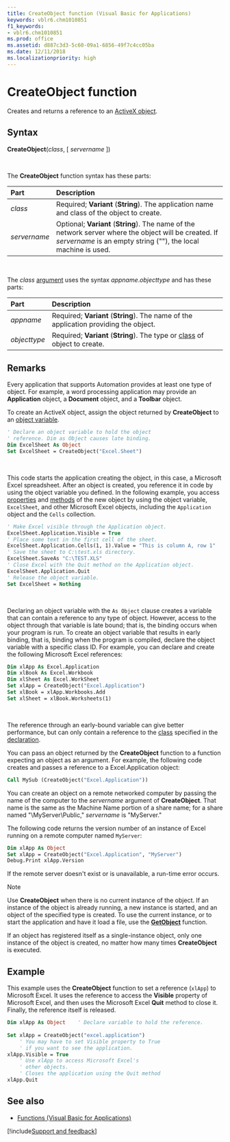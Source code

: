 ```yaml
---
title: CreateObject function (Visual Basic for Applications)
keywords: vblr6.chm1010851
f1_keywords:
- vblr6.chm1010851
ms.prod: office
ms.assetid: d887c3d3-5c60-09a1-6856-49f7c4cc05ba
ms.date: 12/11/2018
ms.localizationpriority: high
---
```



# CreateObject function

Creates and returns a reference to an [ActiveX object](../../Glossary/vbe-glossary.md#activex-object).

## Syntax

**CreateObject**(_class_, [ _servername_ ])

<br/>

The **CreateObject** function syntax has these parts:

|Part|Description|
|:-----|:-----|
| _class_|Required; **Variant** (**String**). The application name and class of the object to create.|
| _servername_|Optional; **Variant** (**String**). The name of the network server where the object will be created. If _servername_ is an empty string (""), the local machine is used.|

<br/>

The _class_ [argument](../../Glossary/vbe-glossary.md#argument) uses the syntax _appname_._objecttype_ and has these parts:

|Part|Description|
|:-----|:-----|
| _appname_|Required; **Variant** (**String**). The name of the application providing the object.|
| _objecttype_|Required; **Variant** (**String**). The type or [class](../../Glossary/vbe-glossary.md#class) of object to create.|

## Remarks

Every application that supports Automation provides at least one type of object. For example, a word processing application may provide an **Application** object, a **Document** object, and a **Toolbar** object.

To create an ActiveX object, assign the object returned by **CreateObject** to an [object variable](../../Glossary/vbe-glossary.md#object-variable).

```vb
' Declare an object variable to hold the object 
' reference. Dim as Object causes late binding. 
Dim ExcelSheet As Object
Set ExcelSheet = CreateObject("Excel.Sheet")
```

<br/>

This code starts the application creating the object, in this case, a Microsoft Excel spreadsheet. After an object is created, you reference it in code by using the object variable you defined. In the following example, you access [properties](../../Glossary/vbe-glossary.md#property) and [methods](../../Glossary/vbe-glossary.md#method) of the new object by using the object variable, `ExcelSheet`, and other Microsoft Excel objects, including the `Application` object and the `Cells` collection.

```vb
' Make Excel visible through the Application object.
ExcelSheet.Application.Visible = True
' Place some text in the first cell of the sheet.
ExcelSheet.Application.Cells(1, 1).Value = "This is column A, row 1"
' Save the sheet to C:\test.xls directory.
ExcelSheet.SaveAs "C:\TEST.XLS"
' Close Excel with the Quit method on the Application object.
ExcelSheet.Application.Quit
' Release the object variable.
Set ExcelSheet = Nothing

```

<br/>

Declaring an object variable with the  `As Object` clause creates a variable that can contain a reference to any type of object. However, access to the object through that variable is late bound; that is, the binding occurs when your program is run. To create an object variable that results in early binding, that is, binding when the program is compiled, declare the object variable with a specific class ID. For example, you can declare and create the following Microsoft Excel references:

```vb
Dim xlApp As Excel.Application 
Dim xlBook As Excel.Workbook
Dim xlSheet As Excel.WorkSheet
Set xlApp = CreateObject("Excel.Application")
Set xlBook = xlApp.Workbooks.Add
Set xlSheet = xlBook.Worksheets(1)

```

<br/>

The reference through an early-bound variable can give better performance, but can only contain a reference to the [class](../../Glossary/vbe-glossary.md#class) specified in the [declaration](../../Glossary/vbe-glossary.md#declaration).

You can pass an object returned by the **CreateObject** function to a function expecting an object as an argument. For example, the following code creates and passes a reference to a Excel.Application object:

```vb
Call MySub (CreateObject("Excel.Application"))
```

You can create an object on a remote networked computer by passing the name of the computer to the _servername_ argument of **CreateObject**. That name is the same as the Machine Name portion of a share name; for a share named "\\MyServer\Public," _servername_ is "MyServer."

<!--Please provide a link; this note isn't very useful without one
> [!NOTE] 
> Refer to COM documentation (see _Microsoft Developer Network_) for additional information about making an application visible on a remote networked computer. You may have to add a registry key for your application.-->

The following code returns the version number of an instance of Excel running on a remote computer named  `MyServer`:

```vb
Dim xlApp As Object
Set xlApp = CreateObject("Excel.Application", "MyServer")
Debug.Print xlApp.Version
```

If the remote server doesn't exist or is unavailable, a run-time error occurs.

> [!NOTE] 
> Use **CreateObject** when there is no current instance of the object. If an instance of the object is already running, a new instance is started, and an object of the specified type is created. To use the current instance, or to start the application and have it load a file, use the **[GetObject](getobject-function.md)** function.

If an object has registered itself as a single-instance object, only one instance of the object is created, no matter how many times **CreateObject** is executed.

## Example

This example uses the **CreateObject** function to set a reference (`xlApp`) to Microsoft Excel. It uses the reference to access the **Visible** property of Microsoft Excel, and then uses the Microsoft Excel **Quit** method to close it. Finally, the reference itself is released.


```vb
Dim xlApp As Object    ' Declare variable to hold the reference.
    
Set xlApp = CreateObject("excel.application")
    ' You may have to set Visible property to True
    ' if you want to see the application.
xlApp.Visible = True
    ' Use xlApp to access Microsoft Excel's 
    ' other objects.
    ' Closes the application using the Quit method
xlApp.Quit    

```

## See also

- [Functions (Visual Basic for Applications)](../functions-visual-basic-for-applications.md)

[!include[Support and feedback](~/includes/feedback-boilerplate.md)]
